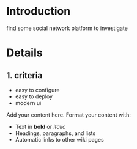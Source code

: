 # Introduction #

find some social network platform to investigate


# Details #

## 1. criteria ##
  * easy to configure
  * easy to deploy
  * modern ui

Add your content here.  Format your content with:
  * Text in **bold** or _italic_
  * Headings, paragraphs, and lists
  * Automatic links to other wiki pages